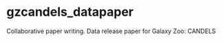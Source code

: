 gzcandels_datapaper
===================

Collaborative paper writing. Data release paper for Galaxy Zoo: CANDELS
